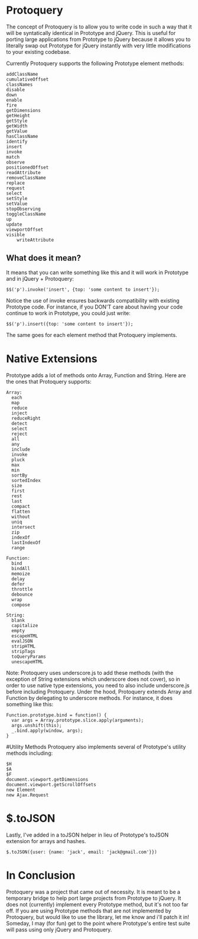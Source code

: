 # Protoquery
The concept of Protoquery is to allow you to write code in such a way that it will be syntatically identical in Prototype and jQuery. This is useful for porting large applications from Prototype to jQuery because it allows you to literally swap out Prototype for jQuery instantly with very little modifications to your existing codebase.

Currently Protoquery supports the following Prototype element methods:

    addClassName
    cumulativeOffset
    classNames
    disable
    down
    enable
    fire
    getDimensions
    getHeight
    getStyle
    getWidth
    getValue
    hasClassName
    identify
    insert
    invoke
    match
    observe
    positionedOffset
    readAttribute
    removeClassName
    replace
    request
    select
    setStyle       
    setValue
    stopObserving
    toggleClassName
    up
    update
    viewportOffset
    visible
		writeAttribute


## What does it mean?
It means that you can write something like this and it will work in Prototype and in jQuery + Protoquery:

    $$('p').invoke('insert', {top: 'some content to insert'});

Notice the use of invoke ensures backwards compatibility with existing Prototype code. For instance, if you DON'T care about having your code continue to work in Prototype, you could just write:

    $$('p').insert({top: 'some content to insert'});

The same goes for each element method that Protoquery implements.

# Native Extensions
Prototype adds a lot of methods onto Array, Function and String. Here are the ones that Protoquery supports:

    Array:
      each
      map
      reduce
      inject
      reduceRight
      detect
      select
      reject
      all
      any
      include
      invoke
      pluck
      max
      min
      sortBy
      sortedIndex
      size
      first
      rest
      last
      compact
      flatten
      without
      uniq
      intersect
      zip
      indexOf
      lastIndexOf
      range

    Function:
      bind
      bindAll
      memoize
      delay
      defer
      throttle
      debounce
      wrap
      compose

    String:
      blank        
      capitalize   
      empty        
      escapeHTML   
      evalJSON     
      stripHTML    
      stripTags    
      toQueryParams
      unescapeHTML 

Note: Protoquery uses underscore.js to add these methods (with the exception of String extensions which underscore does not cover), so in order to use native type extensions, you need to also include underscore.js before including Protoquery. Under the hood, Protoquery extends Array and Function by delegating to underscore methods. For instance, it does something like this:

    Function.prototype.bind = function() {
      var args = Array.prototype.slice.apply(arguments);
      args.unshift(this);
      _.bind.apply(window, args);
    }

#Utility Methods
Protoquery also implements several of Prototype's utility methods including:
    
    $H
    $A
    $F
    document.viewport.getDimensions
    document.viewport.getScrollOffsets
    new Element
    new Ajax.Request

# $.toJSON
Lastly, I've added in a toJSON helper in lieu of Prototype's toJSON extension for arrays and hashes. 

    $.toJSON({user: {name: 'jack', email: 'jack@gmail.com'}})
    

# In Conclusion
Protoquery was a project that came out of necessity. It is meant to be a temporary bridge to help port large projects from Prototype to jQuery. It does not (currently) implement every Prototype method, but it's not too far off. If you are using Prototype methods that are not implemented by Protoquery, but would like to use the library, let me know and i'll patch it in! Someday, I may (for fun) get to the point where Prototype's entire test suite will pass using only jQuery and Protoquery.
